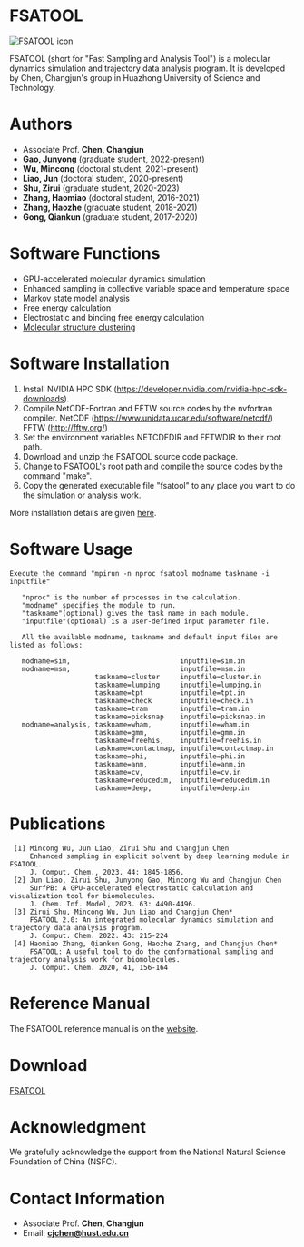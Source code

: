 # FSATOOL
![FSATOOL icon](https://github.com/fsatool/fsatool.github.io/blob/master/images/manual/1.jpg)

FSATOOL (short for "Fast Sampling and Analysis Tool") is a molecular dynamics simulation and trajectory data analysis program. It is developed by Chen, Changjun's group in Huazhong University of Science and Technology.

# Authors

* Associate Prof. **Chen, Changjun**
* **Gao, Junyong** (graduate student, 2022-present)
* **Wu, Mincong** (doctoral student, 2021-present)
* **Liao, Jun** (doctoral student, 2020-present)
* **Shu, Zirui** (graduate student, 2020-2023)
* **Zhang, Haomiao** (doctoral student, 2016-2021)
* **Zhang, Haozhe** (graduate student, 2018-2021)
* **Gong, Qiankun** (graduate student, 2017-2020)

# Software Functions

* GPU-accelerated molecular dynamics simulation
* Enhanced sampling in collective variable space and temperature space
* Markov state model analysis
* Free energy calculation
* Electrostatic and binding free energy calculation
* [Molecular structure clustering](https://github.com/fsatool/fsatool.github.io/wiki/Clustering)
# Software Installation
1. Install NVIDIA HPC SDK (https://developer.nvidia.com/nvidia-hpc-sdk-downloads).
2. Compile NetCDF-Fortran and FFTW source codes by the nvfortran compiler.
   NetCDF (https://www.unidata.ucar.edu/software/netcdf/)
   FFTW (http://fftw.org/)
3. Set the environment variables NETCDFDIR and FFTWDIR to their root path.
4. Download and unzip the FSATOOL source code package.
5. Change to FSATOOL's root path and compile the source codes by the command "make".
6. Copy the generated executable file "fsatool" to any place you want to do the simulation or analysis work.

More installation details are given [here](https://github.com/fsatool/fsatool.github.io/wiki/Installation-Details).

# Software Usage
```
Execute the command "mpirun -n nproc fsatool modname taskname -i inputfile"

   "nproc" is the number of processes in the calculation.
   "modname" specifies the module to run.
   "taskname"(optional) gives the task name in each module.
   "inputfile"(optional) is a user-defined input parameter file.

   All the available modname, taskname and default input files are listed as follows:

   modname=sim,                           inputfile=sim.in
   modname=msm,                           inputfile=msm.in
                     taskname=cluster     inputfile=cluster.in
                     taskname=lumping     inputfile=lumping.in
                     taskname=tpt         inputfile=tpt.in
                     taskname=check       inputfile=check.in
                     taskname=tram        inputfile=tram.in
                     taskname=picksnap    inputfile=picksnap.in
   modname=analysis, taskname=wham,       inputfile=wham.in
                     taskname=gmm,        inputfile=gmm.in
                     taskname=freehis,    inputfile=freehis.in
                     taskname=contactmap, inputfile=contactmap.in
                     taskname=phi,        inputfile=phi.in
                     taskname=anm,        inputfile=anm.in
                     taskname=cv,         inputfile=cv.in
                     taskname=reducedim,  inputfile=reducedim.in
                     taskname=deep,       inputfile=deep.in
```

# Publications
```
 [1] Mincong Wu, Jun Liao, Zirui Shu and Changjun Chen
     Enhanced sampling in explicit solvent by deep learning module in FSATOOL.
     J. Comput. Chem., 2023. 44: 1845-1856.
 [2] Jun Liao, Zirui Shu, Junyong Gao, Mincong Wu and Changjun Chen
     SurfPB: A GPU-accelerated electrostatic calculation and visualization tool for biomolecules.
     J. Chem. Inf. Model, 2023. 63: 4490-4496.
 [3] Zirui Shu, Mincong Wu, Jun Liao and Changjun Chen*                                           
     FSATOOL 2.0: An integrated molecular dynamics simulation and trajectory data analysis program. 
     J. Comput. Chem. 2022. 43: 215-224                                                             
 [4] Haomiao Zhang, Qiankun Gong, Haozhe Zhang, and Changjun Chen*                                  
     FSATOOL: A useful tool to do the conformational sampling and trajectory analysis work for biomolecules.                                                                              
     J. Comput. Chem. 2020, 41, 156-164              
```

# Reference Manual
  The FSATOOL reference manual is on the [website](https://github.com/fsatool/fsatool.github.io/wiki).

# Download
[FSATOOL](https://github.com/fsatool/fsatool.github.io)

# Acknowledgment

We gratefully acknowledge the support from the National Natural Science Foundation of China (NSFC).

# Contact Information

* Associate Prof. **Chen, Changjun**  
* Email: **cjchen@hust.edu.cn**  



